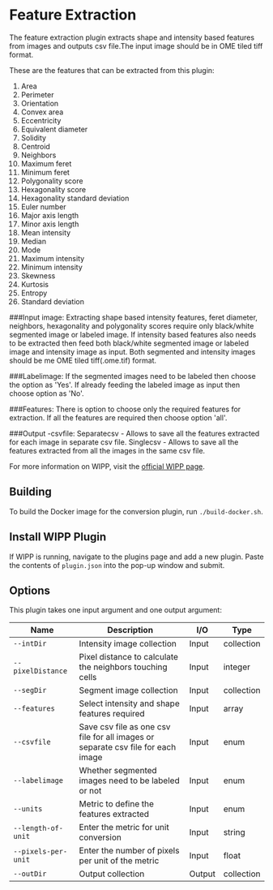 # Feature Extraction

The feature extraction plugin extracts shape and intensity based features from images and outputs csv file.The input image should be in OME tiled tiff format.

These are the features that can be extracted from this plugin:
   1. Area
   2. Perimeter
   3. Orientation
   4. Convex area
   5. Eccentricity
   6. Equivalent diameter
   7. Solidity
   8. Centroid
   9. Neighbors
   10. Maximum feret
   11. Minimum feret
   12. Polygonality score
   13. Hexagonality score
   14. Hexagonality standard deviation
   15. Euler number
   16. Major axis length
   17. Minor axis length
   18. Mean intensity
   19. Median
   20. Mode
   21. Maximum intensity
   22. Minimum intensity
   23. Skewness
   24. Kurtosis
   25. Entropy
   26. Standard deviation

###Input image: 
Extracting shape based intensity features, feret diameter, neighbors, hexagonality and polygonality scores require only black/white segmented image or labeled image. 
If intensity based features also needs to be extracted then feed both black/white segmented image or labeled image and intensity image as input.
Both segmented and intensity images should be me OME tiled tiff(.ome.tif) format.

###Labelimage:
If the segmented images need to be labeled then choose the option as 'Yes'. If already feeding the labeled image as input then choose option as 'No'.

###Features: 
There is option to choose only the required features for extraction. If all the features are required then choose option 'all'.

###Output -csvfile:
Separatecsv - Allows to save all the features extracted for each image in separate csv file.
Singlecsv - Allows to save all the features extracted from all the images in the same csv file.

For more information on WIPP, visit the [official WIPP page](https://isg.nist.gov/deepzoomweb/software/wipp).

## Building

To build the Docker image for the conversion plugin, run
`./build-docker.sh`.

## Install WIPP Plugin

If WIPP is running, navigate to the plugins page and add a new plugin. Paste the contents of `plugin.json` into the pop-up window and submit.

## Options

This plugin takes one input argument and one output argument:

| Name                   | Description             | I/O    | Type   |
|------------------------|-------------------------|--------|--------|
| `--intDir` | Intensity image collection| Input | collection |
| `--pixelDistance` | Pixel distance to calculate the neighbors touching cells | Input | integer |
| `--segDir` | Segment image collection | Input | collection |
| `--features` | Select intensity and shape features required | Input | array |
| `--csvfile` | Save csv file as one csv file for all images or separate csv file for each image | Input | enum |
| `--labelimage` | Whether segmented images need to be labeled or not | Input | enum |
| `--units` | Metric to define the features extracted | Input | enum |
| `--length-of-unit` | Enter the metric for unit conversion | Input | string |
| `--pixels-per-unit` | Enter the number of pixels per unit of the metric | Input | float |
| `--outDir` | Output collection | Output | collection |


